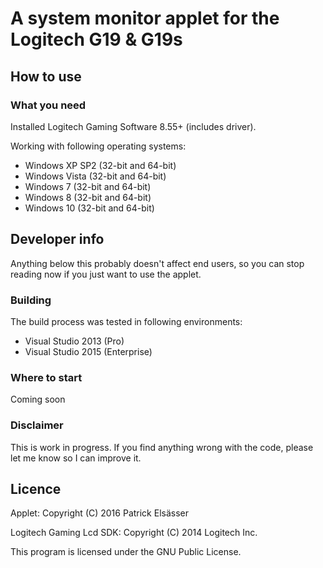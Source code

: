 # A system monitor applet for the Logitech G19 & G19s

## How to use ##

### What you need ###

Installed Logitech Gaming Software 8.55+ (includes driver).

Working with following operating systems:

+ Windows XP SP2 (32-bit and 64-bit)
+ Windows Vista (32-bit and 64-bit)
+ Windows 7 (32-bit and 64-bit)
+ Windows 8 (32-bit and 64-bit)
+ Windows 10 (32-bit and 64-bit)


## Developer info ##

Anything below this probably doesn't affect end users, so you can stop reading
now if you just want to use the applet.

### Building ###

The build process was tested in following environments:

+ Visual Studio 2013 (Pro)
+ Visual Studio 2015 (Enterprise)


### Where to start ###

Coming soon


### Disclaimer ###

This is work in progress. If you find anything wrong with the code, please let me know so I can improve it.


## Licence ##

Applet: Copyright (C) 2016 Patrick Elsässer

Logitech Gaming Lcd SDK: Copyright (C) 2014 Logitech Inc.

This program is licensed under the GNU Public License.
